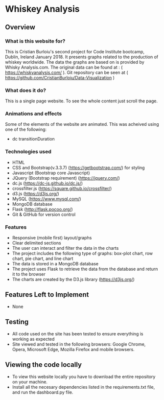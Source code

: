 # Whiskey Analysis
 
## Overview
 
### What is this website for?

This is Cristian Burloiu's second project for Code Institute bootcamp, Dublin, Ireland January 2018. It presents graphs related to the production of whiskey worldwide.
The data the graphs are based on is provided by Whisky Analysis.com. The original data can be found at : ( https://whiskyanalysis.com/ ).
Git repository can be seen at ( https://github.com/CristianBurloiu/Data-Visualization )
 
### What does it do?
 
This is a single page website. To see the whole content just scroll the page.
 
### Animations and effects
 
Some of the elements of the website are animated. This was acheived using one of the following:

- dc transitionDuration

 
### Technologies used 
- HTML
- CSS and Bootstrap(v.3.3.7) (https://getbootstrap.com/) for styling
- Javascript (Bootstrap core Javascript)
- JQuery (Bootstrap requirement) (https://jquery.com/)
- dc.js (https://dc-js.github.io/dc.js/)
- crossfilter.js (https://square.github.io/crossfilter/)
- d3.js (https://d3js.org/)
- MySQL (https://www.mysql.com/)
- MongoDB database
- Flask (http://flask.pocoo.org/)
- Git & GitHub for version control

### Features 

- Responsive (mobile first) layout/graphs
- Clear delimited sections
- The user can interact and filter the data in the charts
- The project includes the following type of graphs: box-plot chart, row chart, pie chart, and line chart
- The data is stored in a MongoDB database
- The project uses Flask to retrieve the data from the database and return it to the browser
- The charts are created by the D3.js library (https://d3js.org/)


## Features Left to Implement
- None


## Testing
- All code used on the site has been tested to ensure everything is working as expected
- Site viewed and tested in the following browsers: Google Chrome, Opera, Microsoft Edge, Mozilla Firefox and mobile browsers.

## Viewing the code locally

- To view this website locally you have to download the entire repository on your machine. 
- Install all the necesary dependencies listed in the requirements.txt file, and run the dashboard.py file.
 
